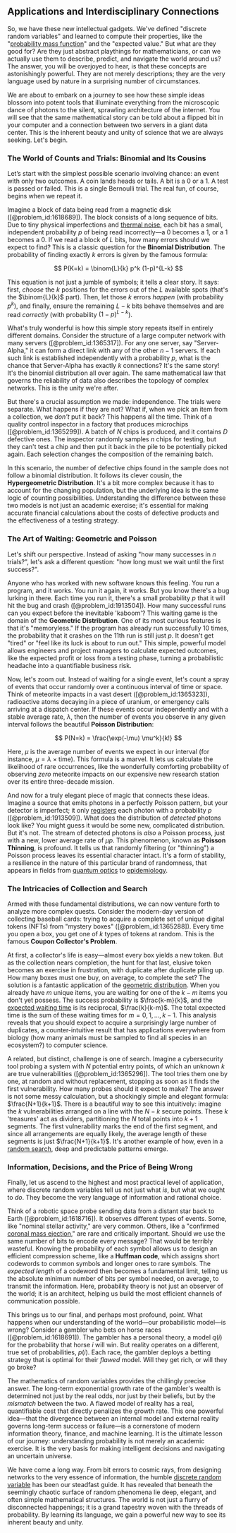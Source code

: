 ## Applications and Interdisciplinary Connections

So, we have these new intellectual gadgets. We've defined "discrete random variables" and learned to compute their properties, like the "[probability mass function](@article_id:264990)" and the "expected value." But what are they good for? Are they just abstract playthings for mathematicians, or can we actually use them to describe, predict, and navigate the world around us? The answer, you will be overjoyed to hear, is that these concepts are astonishingly powerful. They are not merely descriptions; they are the very language used by nature in a surprising number of circumstances.

We are about to embark on a journey to see how these simple ideas blossom into potent tools that illuminate everything from the microscopic dance of photons to the silent, sprawling architecture of the internet. You will see that the same mathematical story can be told about a flipped bit in your computer and a connection between two servers in a giant data center. This is the inherent beauty and unity of science that we are always seeking. Let's begin.

### The World of Counts and Trials: Binomial and Its Cousins

Let’s start with the simplest possible scenario involving chance: an event with only two outcomes. A coin lands heads or tails. A bit is a 0 or a 1. A test is passed or failed. This is a single Bernoulli trial. The real fun, of course, begins when we repeat it.

Imagine a block of data being read from a magnetic disk ([@problem_id:1618689]). The block consists of a long sequence of bits. Due to tiny physical imperfections and [thermal noise](@article_id:138699), each bit has a small, independent probability $p$ of being read incorrectly—a 0 becomes a 1, or a 1 becomes a 0. If we read a block of $L$ bits, how many errors should we expect to find? This is a classic question for the **Binomial Distribution**. The probability of finding exactly $k$ errors is given by the famous formula:

$$
P(K=k) = \binom{L}{k} p^k (1-p)^{L-k}
$$

This equation is not just a jumble of symbols; it tells a clear story. It says: first, *choose* the $k$ positions for the errors out of the $L$ available spots (that's the $\binom{L}{k}$ part). Then, let those $k$ errors *happen* (with probability $p^k$), and finally, ensure the remaining $L-k$ bits behave themselves and are read *correctly* (with probability $(1-p)^{L-k}$).

What's truly wonderful is how this simple story repeats itself in entirely different domains. Consider the structure of a large computer network with many servers ([@problem_id:1365317]). For any one server, say "Server-Alpha," it can form a direct link with any of the other $n-1$ servers. If each such link is established independently with a probability $p$, what is the chance that Server-Alpha has exactly $k$ connections? It's the same story! It's the binomial distribution all over again. The same mathematical law that governs the reliability of data also describes the topology of complex networks. This is the unity we're after.

But there's a crucial assumption we made: independence. The trials were separate. What happens if they are not? What if, when we pick an item from a collection, we *don't* put it back? This happens all the time. Think of a quality control inspector in a factory that produces microchips ([@problem_id:1365299]). A batch of $N$ chips is produced, and it contains $D$ defective ones. The inspector randomly samples $n$ chips for testing, but they can't test a chip and then put it back in the pile to be potentially picked again. Each selection changes the composition of the remaining batch.

In this scenario, the number of defective chips found in the sample does not follow a binomial distribution. It follows its clever cousin, the **Hypergeometric Distribution**. It's a bit more complex because it has to account for the changing population, but the underlying idea is the same logic of counting possibilities. Understanding the difference between these two models is not just an academic exercise; it's essential for making accurate financial calculations about the costs of defective products and the effectiveness of a testing strategy.

### The Art of Waiting: Geometric and Poisson

Let's shift our perspective. Instead of asking "how many successes in $n$ trials?", let's ask a different question: "how long must we wait until the first success?".

Anyone who has worked with new software knows this feeling. You run a program, and it works. You run it again, it works. But you know there's a bug lurking in there. Each time you run it, there's a small probability $p$ that it will hit the bug and crash ([@problem_id:1913504]). How many successful runs can you expect before the inevitable 'kaboom'? This waiting game is the domain of the **Geometric Distribution**. One of its most curious features is that it's "memoryless." If the program has already run successfully 10 times, the probability that it crashes on the 11th run is still just $p$. It doesn't get "tired" or "feel like its luck is about to run out." This simple, powerful model allows engineers and project managers to calculate expected outcomes, like the expected profit or loss from a testing phase, turning a probabilistic headache into a quantifiable business risk.

Now, let's zoom out. Instead of waiting for a single event, let's count a spray of events that occur randomly over a continuous interval of time or space. Think of meteorite impacts in a vast desert ([@problem_id:1365323]), radioactive atoms decaying in a piece of uranium, or emergency calls arriving at a dispatch center. If these events occur independently and with a stable average rate, $\lambda$, then the number of events you observe in any given interval follows the beautiful **Poisson Distribution**:

$$
P(N=k) = \frac{\exp(-\mu) \mu^k}{k!}
$$

Here, $\mu$ is the average number of events we expect in our interval (for instance, $\mu = \lambda \times \text{time}$). This formula is a marvel. It lets us calculate the likelihood of rare occurrences, like the wonderfully comforting probability of observing *zero* meteorite impacts on our expensive new research station over its entire three-decade mission.

And now for a truly elegant piece of magic that connects these ideas. Imagine a source that emits photons in a perfectly Poisson pattern, but your detector is imperfect; it only [registers](@article_id:170174) each photon with a probability $p$ ([@problem_id:1913509]). What does the distribution of *detected* photons look like? You might guess it would be some new, complicated distribution. But it's not. The stream of detected photons is *also* a Poisson process, just with a new, lower average rate of $\mu p$. This phenomenon, known as **Poisson Thinning**, is profound. It tells us that randomly filtering (or "thinning") a Poisson process leaves its essential character intact. It's a form of stability, a resilience in the nature of this particular brand of randomness, that appears in fields from [quantum optics](@article_id:140088) to [epidemiology](@article_id:140915).

### The Intricacies of Collection and Search

Armed with these fundamental distributions, we can now venture forth to analyze more complex quests. Consider the modern-day version of collecting baseball cards: trying to acquire a complete set of unique digital tokens (NFTs) from "mystery boxes" ([@problem_id:1365288]). Every time you open a box, you get one of $k$ types of tokens at random. This is the famous **Coupon Collector's Problem**.

At first, a collector's life is easy—almost every box yields a new token. But as the collection nears completion, the hunt for that last, elusive token becomes an exercise in frustration, with duplicate after duplicate piling up. How many boxes must one buy, on average, to complete the set? The solution is a fantastic application of the [geometric distribution](@article_id:153877). When you already have $m$ unique items, you are waiting for one of the $k-m$ items you don't yet possess. The success probability is $\frac{k-m}{k}$, and the [expected waiting time](@article_id:273755) is its reciprocal, $\frac{k}{k-m}$. The total expected time is the sum of these waiting times for $m=0, 1, \dots, k-1$. This analysis reveals that you should expect to acquire a surprisingly large number of duplicates, a counter-intuitive result that has applications everywhere from biology (how many animals must be sampled to find all species in an ecosystem?) to computer science.

A related, but distinct, challenge is one of search. Imagine a cybersecurity tool probing a system with $N$ potential entry points, of which an unknown $k$ are true vulnerabilities ([@problem_id:1365296]). The tool tries them one by one, at random and without replacement, stopping as soon as it finds the first vulnerability. How many probes should it expect to make? The answer is not some messy calculation, but a shockingly simple and elegant formula: $\frac{N+1}{k+1}$. There is a beautiful way to see this intuitively: imagine the $k$ vulnerabilities arranged on a line with the $N-k$ secure points. These $k$ 'treasures' act as dividers, partitioning the $N$ total points into $k+1$ segments. The first vulnerability marks the end of the first segment, and since all arrangements are equally likely, the average length of these segments is just $\frac{N+1}{k+1}$. It's another example of how, even in a [random search](@article_id:636859), deep and predictable patterns emerge.

### Information, Decisions, and the Price of Being Wrong

Finally, let us ascend to the highest and most practical level of application, where discrete random variables tell us not just what *is*, but what we ought to *do*. They become the very language of information and rational choice.

Think of a robotic space probe sending data from a distant star back to Earth ([@problem_id:1618716]). It observes different types of events. Some, like "nominal stellar activity," are very common. Others, like a "confirmed [coronal mass ejection](@article_id:199555)," are rare and critically important. Should we use the same number of bits to encode every message? That would be terribly wasteful. Knowing the probability of each symbol allows us to design an efficient compression scheme, like a **Huffman code**, which assigns short codewords to common symbols and longer ones to rare symbols. The *expected length* of a codeword then becomes a fundamental limit, telling us the absolute minimum number of bits per symbol needed, on average, to transmit the information. Here, probability theory is not just an observer of the world; it is an architect, helping us build the most efficient channels of communication possible.

This brings us to our final, and perhaps most profound, point. What happens when our understanding of the world—our probabilistic model—is wrong? Consider a gambler who bets on horse races ([@problem_id:1618691]). The gambler has a personal theory, a model $q(i)$ for the probability that horse $i$ will win. But reality operates on a different, true set of probabilities, $p(i)$. Each race, the gambler deploys a betting strategy that is optimal for their *flawed* model. Will they get rich, or will they go broke?

The mathematics of random variables provides the chillingly precise answer. The long-term exponential growth rate of the gambler's wealth is determined not just by the real odds, nor just by their beliefs, but by the *mismatch* between the two. A flawed model of reality has a real, quantifiable cost that directly penalizes the growth rate. This one powerful idea—that the divergence between an internal model and external reality governs long-term success or failure—is a cornerstone of modern information theory, finance, and machine learning. It is the ultimate lesson of our journey: understanding probability is not merely an academic exercise. It is the very basis for making intelligent decisions and navigating an uncertain universe.

We have come a long way. From bit errors to cosmic rays, from designing networks to the very essence of information, the humble [discrete random variable](@article_id:262966) has been our steadfast guide. It has revealed that beneath the seemingly chaotic surface of random phenomena lie deep, elegant, and often simple mathematical structures. The world is not just a flurry of disconnected happenings; it is a grand tapestry woven with the threads of probability. By learning its language, we gain a powerful new way to see its inherent beauty and unity.